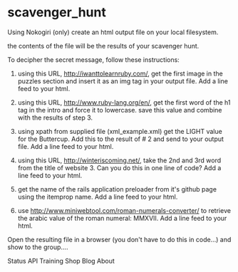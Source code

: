 # scavenger_hunt

Using Nokogiri (only) create an html output file on your local filesystem.

the contents of the file will be the results of your scavenger hunt.  

To decipher the secret message, follow these instructions:

1)  using this URL, http://iwanttolearnruby.com/, get the first image in the puzzles section and insert it as an img tag in your output file.  Add a line feed to your html.


2) using this URL, http://www.ruby-lang.org/en/, get the first word of the h1 tag in the intro and force it to lowercase.  save this value and combine with the results of step 3.

3) using xpath from supplied file (xml_example.xml) get the LIGHT value for the Buttercup.  Add this to the result of # 2 and send to your output file.  Add a line feed to your html.

4) using this URL, http://winteriscoming.net/, take the 2nd and 3rd word from the title of website 3.  Can you do this in one line of code?  Add a line feed to your html.

5)  get the name of the rails application preloader from it's github page using the itemprop name. Add a line feed to your html.

6) use http://www.miniwebtool.com/roman-numerals-converter/ to retrieve the arabic value of the roman numeral: MMXVII.  Add a line feed to your html.

Open the resulting file in a browser (you don't have to do this in code...) and show to the group.... 

Status API Training Shop Blog About

